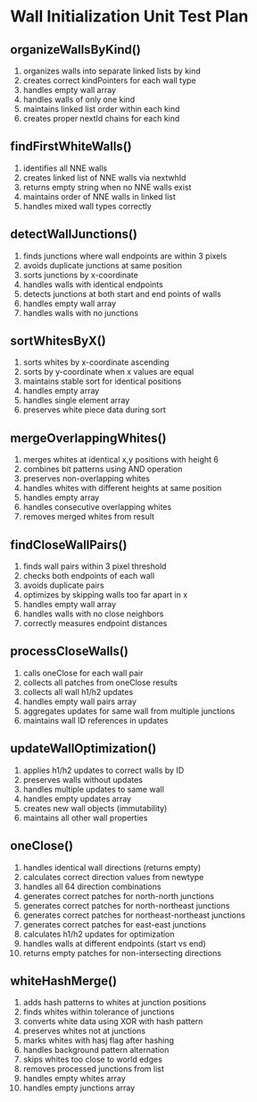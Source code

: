# Wall Initialization Unit Test Plan

## organizeWallsByKind()

1. organizes walls into separate linked lists by kind
2. creates correct kindPointers for each wall type
3. handles empty wall array
4. handles walls of only one kind
5. maintains linked list order within each kind
6. creates proper nextId chains for each kind

## findFirstWhiteWalls()

1. identifies all NNE walls
2. creates linked list of NNE walls via nextwhId
3. returns empty string when no NNE walls exist
4. maintains order of NNE walls in linked list
5. handles mixed wall types correctly

## detectWallJunctions()

1. finds junctions where wall endpoints are within 3 pixels
2. avoids duplicate junctions at same position
3. sorts junctions by x-coordinate
4. handles walls with identical endpoints
5. detects junctions at both start and end points of walls
6. handles empty wall array
7. handles walls with no junctions

## sortWhitesByX()

1. sorts whites by x-coordinate ascending
2. sorts by y-coordinate when x values are equal
3. maintains stable sort for identical positions
4. handles empty array
5. handles single element array
6. preserves white piece data during sort

## mergeOverlappingWhites()

1. merges whites at identical x,y positions with height 6
2. combines bit patterns using AND operation
3. preserves non-overlapping whites
4. handles whites with different heights at same position
5. handles empty array
6. handles consecutive overlapping whites
7. removes merged whites from result

## findCloseWallPairs()

1. finds wall pairs within 3 pixel threshold
2. checks both endpoints of each wall
3. avoids duplicate pairs
4. optimizes by skipping walls too far apart in x
5. handles empty wall array
6. handles walls with no close neighbors
7. correctly measures endpoint distances

## processCloseWalls()

1. calls oneClose for each wall pair
2. collects all patches from oneClose results
3. collects all wall h1/h2 updates
4. handles empty wall pairs array
5. aggregates updates for same wall from multiple junctions
6. maintains wall ID references in updates

## updateWallOptimization()

1. applies h1/h2 updates to correct walls by ID
2. preserves walls without updates
3. handles multiple updates to same wall
4. handles empty updates array
5. creates new wall objects (immutability)
6. maintains all other wall properties

## oneClose()

1. handles identical wall directions (returns empty)
2. calculates correct direction values from newtype
3. handles all 64 direction combinations
4. generates correct patches for north-north junctions
5. generates correct patches for north-northeast junctions
6. generates correct patches for northeast-northeast junctions
7. generates correct patches for east-east junctions
8. calculates h1/h2 updates for optimization
9. handles walls at different endpoints (start vs end)
10. returns empty patches for non-intersecting directions

## whiteHashMerge()

1. adds hash patterns to whites at junction positions
2. finds whites within tolerance of junctions
3. converts white data using XOR with hash pattern
4. preserves whites not at junctions
5. marks whites with hasj flag after hashing
6. handles background pattern alternation
7. skips whites too close to world edges
8. removes processed junctions from list
9. handles empty whites array
10. handles empty junctions array